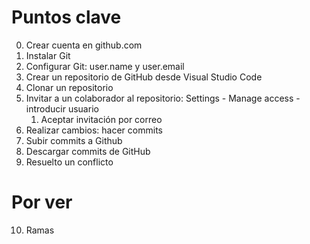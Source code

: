 
# Puntos clave

0. Crear cuenta en github.com
1. Instalar Git
2. Configurar Git: user.name y user.email
3. Crear un repositorio de GitHub desde Visual Studio Code
4. Clonar un repositorio
5. Invitar a un colaborador al repositorio: Settings - Manage access - introducir usuario
   1. Aceptar invitación por correo
6. Realizar cambios: hacer commits
7. Subir commits a Github
8. Descargar commits de GitHub
9. Resuelto un conflicto

# Por ver
10. Ramas